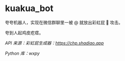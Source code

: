 # kuakua_bot

夸夸机器人，实现在微信群聊里一被 @ 就放出彩虹屁 🌈 攻击。

夸到人起鸡皮疙瘩。

*API 来源：彩虹屁生成器：https://chp.shadiao.app*

*Python 库：wxpy*
